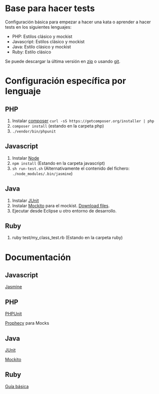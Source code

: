 # Base para hacer tests

Configuración básica para empezar a hacer una kata o aprender a hacer tests en los siguientes lenguajes:

- PHP: Estilos clásico y mockist
- Javascript: Estilos clásico y mockist
- Java: Estilo clásico y mockist
- Ruby: Estilo clásico

Se puede descargar la última versión en [zip](https://github.com/luisrovirosa/test-bootstrap/archive/master.zip) o usando [git](https://github.com/luisrovirosa/test-bootstrap).

# Configuración específica por lenguaje

## PHP
1. Instalar [composer](https://getcomposer.org/) `curl -sS https://getcomposer.org/installer | php`
2. `composer install` (estando en la carpeta php)
3. `./vendor/bin/phpunit`

## Javascript
1. Instalar [Node](http://nodejs.org/)
2. `npm install` (Estando en la carpeta javascript)
3. `sh run-test.sh` (Alternativamente el contenido del fichero: `./node_modules/.bin/jasmine`)

## Java
1. Instalar [JUnit](http://junit.org/)
2. Instalar [Mockito](http://mockito.org/) para el mockist. [Download files](https://code.google.com/p/mockito/downloads/list).
2. Ejecutar desde Eclipse u otro entorno de desarrollo.

## Ruby
1. ruby test/my_class_test.rb (Estando en la carpeta ruby)

# Documentación
## Javascript
[Jasmine](http://jasmine.github.io/2.0/introduction.html)

## PHP
[PHPUnit](http://phpunit.de/manual/current/en/writing-tests-for-phpunit.html)

[Prophecy](https://github.com/phpspec/prophecy) para Mocks

## Java
[JUnit](https://github.com/junit-team/junit/wiki)

[Mockito](http://site.mockito.org/mockito/docs/current/org/mockito/Mockito.html)

## Ruby
[Guía básica](http://en.wikibooks.org/wiki/Ruby_Programming/Unit_testing)